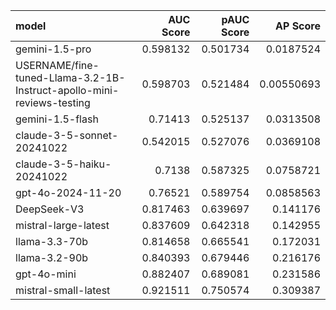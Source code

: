 | model                                                                    |   AUC Score |   pAUC Score |   AP Score |
|:-------------------------------------------------------------------------|------------:|-------------:|-----------:|
| gemini-1.5-pro                                                           |    0.598132 |     0.501734 | 0.0187524  |
| USERNAME/fine-tuned-Llama-3.2-1B-Instruct-apollo-mini-reviews-testing |    0.598703 |     0.521484 | 0.00550693 |
| gemini-1.5-flash                                                         |    0.71413  |     0.525137 | 0.0313508  |
| claude-3-5-sonnet-20241022                                               |    0.542015 |     0.527076 | 0.0369108  |
| claude-3-5-haiku-20241022                                                |    0.7138   |     0.587325 | 0.0758721  |
| gpt-4o-2024-11-20                                                        |    0.76521  |     0.589754 | 0.0858563  |
| DeepSeek-V3                                                              |    0.817463 |     0.639697 | 0.141176   |
| mistral-large-latest                                                     |    0.837609 |     0.642318 | 0.142955   |
| llama-3.3-70b                                                            |    0.814658 |     0.665541 | 0.172031   |
| llama-3.2-90b                                                            |    0.840393 |     0.679446 | 0.216176   |
| gpt-4o-mini                                                              |    0.882407 |     0.689081 | 0.231586   |
| mistral-small-latest                                                     |    0.921511 |     0.750574 | 0.309387   |